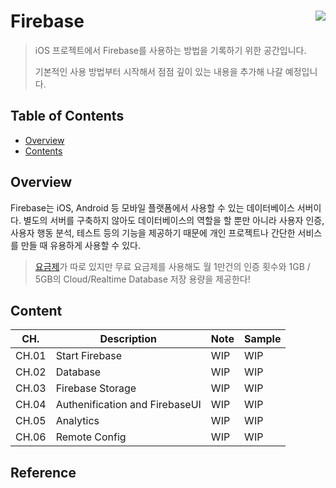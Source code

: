# Firebase<img src="https://www.gstatic.com/mobilesdk/160503_mobilesdk/logo/2x/firebase_28dp.png" align="right">
> iOS 프로젝트에서 Firebase를 사용하는 방법을 기록하기 위한 공간입니다.
>
> 기본적인 사용 방법부터 시작해서 점점 깊이 있는 내용을 추가해 나갈 예정입니다.

## Table of Contents

- [Overview](https://github.com/cskime/Firebase#overview)
- [Contents](https://github.com/cskime/Firebase#content)

## Overview

Firebase는 iOS, Android 등 모바일 플랫폼에서 사용할 수 있는 데이터베이스 서버이다. 별도의 서버를 구축하지 않아도 데이터베이스의 역할을 할 뿐만 아니라 사용자 인증, 사용자 행동 분석, 테스트 등의 기능을 제공하기 때문에 개인 프로젝트나 간단한 서비스를 만들 때 유용하게 사용할 수 있다.

> [요금제](https://firebase.google.com/pricing?authuser=0)가 따로 있지만 무료 요금제를 사용해도 월 1만건의 인증 횟수와 1GB / 5GB의 Cloud/Realtime Database 저장 용량을 제공한다!

## Content

| CH.   | Description                               | Note | Sample |
| ----- | ----------------------------------------- | ---- | ------ |
| CH.01 | Start Firebase | WIP  | WIP    |
| CH.02 | Database | WIP  | WIP    |
| CH.03 | Firebase Storage | WIP  | WIP    |
| CH.04 | Authenification and FirebaseUI | WIP  | WIP    |
| CH.05 | Analytics         | WIP  | WIP    |
| CH.06 | Remote Config         | WIP  | WIP    |

## Reference
